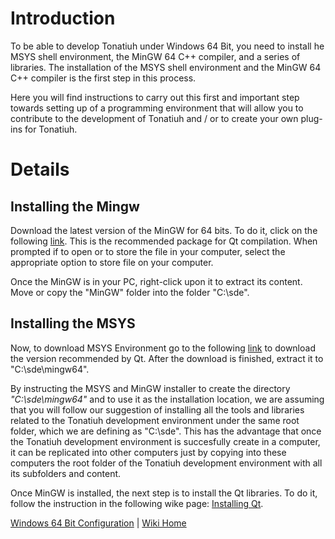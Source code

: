 # Introduction #

To be able to develop Tonatiuh under Windows 64 Bit, you need to install he MSYS shell environment, the MinGW 64 C++ compiler, and a series of libraries. The installation of the MSYS shell environment and the MinGW 64 C++ compiler is the first step in this process.

Here you will find instructions to carry out this first and important step towards setting up of a programming environment that will allow you to contribute to the development of Tonatiuh and / or to create your own plug-ins for Tonatiuh.

# Details #

## Installing the Mingw ##

Download the latest version of the MinGW for 64 bits. To do it, click on the following [link](http://sourceforge.net/projects/mingwbuilds/files/host-windows/releases/4.8.1/32-bit/threads-posix/dwarf/x32-4.8.1-release-posix-dwarf-rev5.7z/download). This is the recommended package for Qt compilation. When prompted if to open or to store the file in your computer, select the appropriate option to store file on your computer.


Once the MinGW is in your PC, right-click upon it to extract its content. Move or copy the "MinGW" folder into the folder "C:\sde\".

## Installing the MSYS ##
Now, to download MSYS Environment go to the following [link](http://sourceforge.net/projects/mingwbuilds/files/external-binary-packages/msys+7za+wget+svn+git+mercurial+cvs-rev11.7z/download) to download the version recommended by Qt. After the download is finished, extract it to  "C:\sde\mingw64".

By instructing the MSYS and MinGW installer to create the directory _"C:\sde\mingw64"_ and to use it as the installation location, we are assuming that you will follow our suggestion of installing all the tools and libraries related to the Tonatiuh development environment under the same root folder, which we are defining as "C:\sde\". This has the advantage that once the Tonatiuh development environment is succesfully create in a computer, it can be replicated into other computers just by copying into these computers the root folder of the Tonatiuh development environment with all its subfolders and content.

Once MinGW is installed, the next step is to install the Qt libraries. To do it, follow the instruction in the following wike page: [Installing Qt](InstallingQtForWindows64.md).

[Windows 64 Bit Configuration](InstallingForWindows64.md) | [Wiki Home](http://code.google.com/p/tonatiuh/w/list)